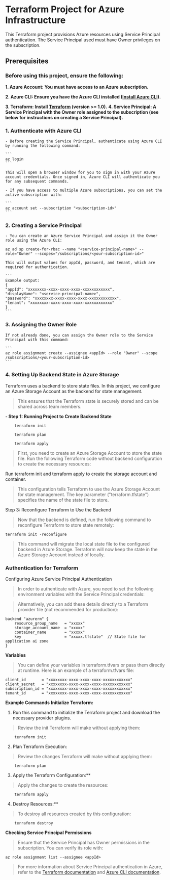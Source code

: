 # Terraform Project for Azure Infrastructure
This Terraform project provisions Azure resources using Service Principal authentication. The Service Principal used must have Owner privileges on the subscription.

## Prerequisites
### Before using this project, ensure the following:

**1. Azure Account: You must have access to an Azure subscription.**

**2. Azure CLI: Ensure you have the Azure CLI installed ([Install Azure CLI](https://learn.microsoft.com/en-us/cli/azure/install-azure-cli)).**

**3. Terraform: Install [Terraform](https://developer.hashicorp.com/terraform/tutorials/aws-get-started/install-cli) (version >= 1.0).**
**4. Service Principal: A Service Principal with the Owner role assigned to the subscription (see below for instructions on creating a Service Principal).**

### 1. Authenticate with Azure CLI
    - Before creating the Service Principal, authenticate using Azure CLI by running the following command:

    ```
    az login
    ```

    This will open a browser window for you to sign in with your Azure account credentials. Once signed in, Azure CLI will authenticate you for any subsequent commands.

    - If you have access to multiple Azure subscriptions, you can set the active subscription with:

    ```
    az account set --subscription "<subscription-id>"
    ```

### 2. Creating a Service Principal
    - You can create an Azure Service Principal and assign it the Owner role using the Azure CLI:

    az ad sp create-for-rbac --name "<service-principal-name>" --role="Owner" --scopes="/subscriptions/<your-subscription-id>"

    This will output values for appId, password, and tenant, which are required for authentication.

    ```
    Example output:
    {
    "appId": "xxxxxxxx-xxxx-xxxx-xxxx-xxxxxxxxxxxx",
    "displayName": "<service-principal-name>",
    "password": "xxxxxxxx-xxxx-xxxx-xxxx-xxxxxxxxxxxx",
    "tenant": "xxxxxxxx-xxxx-xxxx-xxxx-xxxxxxxxxxxx"
    }
    ```

 ### 3. Assigning the Owner Role
    If not already done, you can assign the Owner role to the Service Principal with this command:

    ```
    az role assignment create --assignee <appId> --role "Owner" --scope /subscriptions/<your-subscription-id>
    ```

    
### 4. Setting Up Backend State in Azure Storage
Terraform uses a backend to store state files. In this project, we configure an Azure Storage Account as the backend for state management.

>This ensures that the Terraform state is securely stored and can be shared across team members.
        
**- Step 1: Running Project to Create Backend State**

        terraform init

        terraform plan

        terraform apply

> First, you need to create an Azure Storage Account to store the state file. Run the following Terraform code without backend configuration to create the necessary resources:

Run terraform init and terraform apply to create the storage account and container.

> This configuration tells Terraform to use the Azure Storage Account for state management. The key parameter ("terraform.tfstate") specifies the name of the state file to store.

Step 3: Reconfigure Terraform to Use the Backend
            
>Now that the backend is defined, run the following command to reconfigure Terraform to store state remotely:


    terraform init -reconfigure
          

>This command will migrate the local state file to the configured backend in Azure Storage. Terraform will now keep the state in the Azure Storage Account instead of locally.

### Authentication for Terraform

Configuring Azure Service Principal Authentication

>In order to authenticate with Azure, you need to set the following environment variables with the Service Principal credentials:

>Alternatively, you can add these details directly to a Terraform provider file (not recommended for production):

    backend "azurerm" {
        resource_group_name   = "xxxxx"
        storage_account_name  = "xxxxx"
        container_name        = "xxxxx"
        key                   = "xxxxx.tfstate"  // State file for application ai zone
    }

**Variables**

>You can define your variables in terraform.tfvars or pass them directly at runtime. Here is an example of a terraform.tfvars file:

    client_id       = "xxxxxxxx-xxxx-xxxx-xxxx-xxxxxxxxxxxx"
    client_secret   = "xxxxxxxx-xxxx-xxxx-xxxx-xxxxxxxxxxxx"
    subscription_id = "xxxxxxxx-xxxx-xxxx-xxxx-xxxxxxxxxxxx"
    tenant_id       = "xxxxxxxx-xxxx-xxxx-xxxx-xxxxxxxxxxxx"


**Example Commands**
**Initialize Terraform:**

1. Run this command to initialize the Terraform project and download the necessary provider plugins.
>Review the init Terraform will make without applying them:

        terraform init

2. Plan Terraform Execution:

>Review the changes Terraform will make without applying them:

        terraform plan

3. Apply the Terraform Configuration:**

>Apply the changes to create the resources:

        terraform apply

4. Destroy Resources:**

>To destroy all resources created by this configuration:

        terraform destroy
     

**Checking Service Principal Permissions**

>Ensure that the Service Principal has Owner permissions in the subscription. You can verify its role with:

```
az role assignment list --assignee <appId>
```

>For more information about Service Principal authentication in Azure, refer to the [Terraform documentation](https://registry.terraform.io/providers/hashicorp/azurerm/latest/docs) and [Azure CLI documentation](https://learn.microsoft.com/en-us/cli/azure/azure-cli-sp-tutorial-1?tabs=bash).






